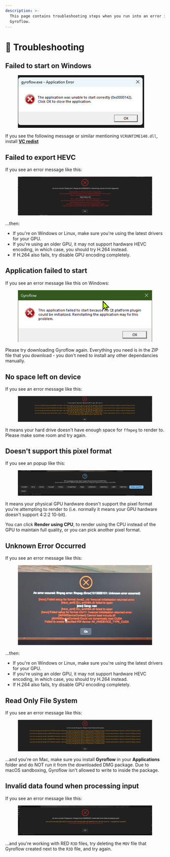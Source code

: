 ```yaml
---
description: >-
  This page contains troubleshooting steps when you run into an error in
  Gyroflow.
---
```


# 🐞 Troubleshooting

## Failed to start on Windows

<figure><img src="../.gitbook/assets/image (1).png" alt=""><figcaption></figcaption></figure>

If you see the following message or similar mentioning `VCRUNTIME140.dll`, install [**VC redist**](https://aka.ms/vs/17/release/vc\_redist.x64.exe)

## Failed to export HEVC

If you see an error message like this:

<figure><img src="../.gitbook/assets/ffmpeg-error-558323010.png" alt=""><figcaption></figcaption></figure>

...then:

* If you're on Windows or Linux, make sure you're using the latest drivers for your GPU.
* If you're using an older GPU, it may not support hardware HEVC encoding, in which case, you should try H.264 instead.
* If H.264 also fails, try disable GPU encoding completely.

## Application failed to start

If you see an error message like this on Windows:

<figure><img src="../.gitbook/assets/app-failed-to-start.png" alt=""><figcaption></figcaption></figure>

Please try downloading Gyroflow again. Everything you need is in the ZIP file that you download - you don't need to install any other dependancies manually.

## No space left on device

If you see an error message like this:

<figure><img src="../.gitbook/assets/no-space.png" alt=""><figcaption></figcaption></figure>

It means your hard drive doesn't have enough space for `ffmpeg` to render to. Please make some room and try again.

## Doesn't support this pixel format

If you see an popup like this:

<figure><img src="../.gitbook/assets/gpu-not-supported.png" alt=""><figcaption></figcaption></figure>

It means your physical GPU hardware doesn't support the pixel format you're attempting to render to (i.e. normally it means your GPU hardware doesn't support 4:2:2 10-bit).

You can click **Render using CPU**, to render using the CPU instead of the GPU to maintain full quality, or you can pick another pixel format.

## Unknown Error Occurred

If you see an error message like this:

<figure><img src="../.gitbook/assets/ffmpeg-error.jpg" alt=""><figcaption></figcaption></figure>

...then:

* If you're on Windows or Linux, make sure you're using the latest drivers for your GPU.
* If you're using an older GPU, it may not support hardware HEVC encoding, in which case, you should try H.264 instead.
* If H.264 also fails, try disable GPU encoding completely.

## Read Only File System

If you see an error message like this:

<figure><img src="../.gitbook/assets/dont-run-from-bundle.png" alt=""><figcaption></figcaption></figure>

...and you're on Mac, make sure you install **Gyroflow** in your **Applications** folder and do NOT run it from the downloaded DMG package. Due to macOS sandboxing, Gyroflow isn't allowed to write to inside the package.&#x20;

## Invalid data found when processing input

If you see an error message like this:

<figure><img src="../.gitbook/assets/existing-red-transcode.png" alt=""><figcaption></figcaption></figure>

...and you're working with RED `R3D` files, try deleting the `MOV` file that Gyroflow created next to the `R3D` file, and try again.

##
